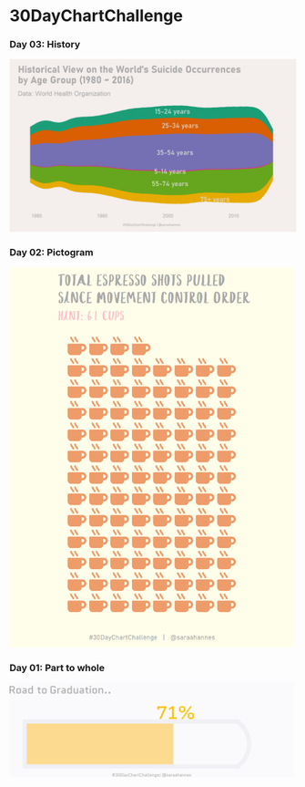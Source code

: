 # 30DayChartChallenge

### Day 03: History
<a href="/Day03_history/03_history.R"> <img src="/Day03_history/03_history.png" width="700"></a>

### Day 02: Pictogram
<a href="/Day02_pictogram/02_pictogram.R"> <img src="/Day02_pictogram/02_pictogram.png" width="500"></a>

### Day 01: Part to whole
<a href="/Day01_part-to-whole/01_part-to-whole.R"> <img src="/Day01_part-to-whole/01_part-to-whole.png" width="500"></a>
